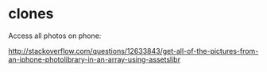 clones
======

Access all photos on phone:

http://stackoverflow.com/questions/12633843/get-all-of-the-pictures-from-an-iphone-photolibrary-in-an-array-using-assetslibr
